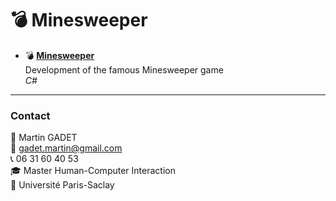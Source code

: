 # 💣 Minesweeper

- 💣 [**Minesweeper**](https://github.com/gadetmartin/Portfolio/tree/main/Projects/BUT%20in%20Computer%20Science/Minesweeper)  
  Development of the famous Minesweeper game  
  *C#*

---

### Contact

👤 Martin GADET  
📧 gadet.martin@gmail.com  
📞 06 31 60 40 53  
🎓 Master Human-Computer Interaction  
🏫 Université Paris-Saclay

